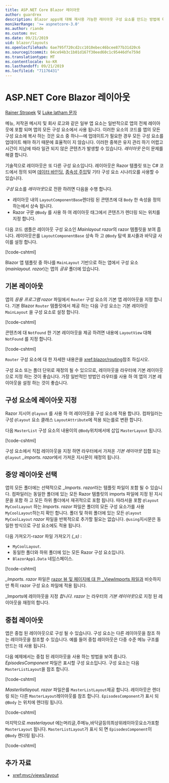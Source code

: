 ```yaml
---
title: ASP.NET Core Blazor 레이아웃
author: guardrex
description: Blazor apps에 대해 재사용 가능한 레이아웃 구성 요소를 만드는 방법에 대해 알아봅니다.
monikerRange: '>= aspnetcore-3.0'
ms.author: riande
ms.custom: mvc
ms.date: 09/21/2019
uid: blazor/layouts
ms.openlocfilehash: 6ae795f720cd2cc1010ebec46bcee877b31d20c6
ms.sourcegitcommit: 04ce94b3c1b01d167f30eed60c1c95446dfe759d
ms.translationtype: MT
ms.contentlocale: ko-KR
ms.lasthandoff: 09/21/2019
ms.locfileid: "71176431"
---
```

# <a name="aspnet-core-blazor-layouts"></a>ASP.NET Core Blazor 레이아웃

[Rainer Stropek](https://www.timecockpit.com) 및 [Luke latham 문자](https://github.com/guardrex)

메뉴, 저작권 메시지 및 회사 로고와 같은 일부 앱 요소는 일반적으로 앱의 전체 레이아웃에 포함 되며 앱의 모든 구성 요소에서 사용 됩니다. 이러한 요소의 코드를 앱의 모든 구성 요소에 복사 하는 것은 요소 중 하나&mdash;에 업데이트가 필요한 경우 모든 구성 요소를 업데이트 해야 하기 때문에 효율적이 지 않습니다. 이러한 중복은 유지 관리 하기 어렵고 시간이 지남에 따라 일관 되지 않은 콘텐츠가 발생할 수 있습니다. *레이아웃* 은이 문제를 해결 합니다.

기술적으로 레이아웃은 또 다른 구성 요소입니다. 레이아웃은 Razor 템플릿 또는 C# 코드에서 정의 되며 [데이터 바인딩](xref:blazor/components#data-binding), [종속성 주입](xref:blazor/dependency-injection)및 기타 구성 요소 시나리오를 사용할 수 있습니다.

*구성* 요소를 *레이아웃*으로 전환 하려면 다음을 수행 합니다.

* 레이아웃 내의 `LayoutComponentBase`렌더링 된 콘텐츠에 대 `Body` 한 속성을 정의 하는에서 상속 됩니다.
* Razor 구문 `@Body` 를 사용 하 여 레이아웃 태그에서 콘텐츠가 렌더링 되는 위치를 지정 합니다.

다음 코드 샘플은 레이아웃 구성 요소인 *Mainlayout razor*의 razor 템플릿을 보여 줍니다. 레이아웃은를 `LayoutComponentBase` 상속 하 고 `@Body` 탐색 표시줄과 바닥글 사이를 설정 합니다.

[!code-cshtml[](layouts/sample_snapshot/3.x/MainLayout.razor?highlight=1,13)]

Blazor 앱 템플릿 중 하나를 `MainLayout` 기반으로 하는 앱에서 구성 요소 (*mainlayout. razor*)는 앱의 *공유* 폴더에 있습니다.

## <a name="default-layout"></a>기본 레이아웃

앱의 *응용 프로그램 razor* 파일에서 `Router` 구성 요소의 기본 앱 레이아웃을 지정 합니다. 기본 Blazor `Router` 템플릿에서 제공 하는 다음 구성 요소는 기본 레이아웃 `MainLayout` 을 구성 요소로 설정 합니다.

[!code-cshtml[](layouts/sample_snapshot/3.x/App1.razor?highlight=3)]

콘텐츠에 대 `NotFound` 한 기본 레이아웃을 제공 하려면 내용에 `LayoutView` 대해 `NotFound` 를 지정 합니다.

[!code-cshtml[](layouts/sample_snapshot/3.x/App2.razor?highlight=6-9)]

`Router` 구성 요소에 대 한 자세한 내용은을 <xref:blazor/routing>참조 하십시오.

구성 요소 또는 폴더 단위로 재정의 될 수 있으므로, 레이아웃을 라우터에 기본 레이아웃으로 지정 하는 것이 좋습니다. 가장 일반적인 방법인 라우터를 사용 하 여 앱의 기본 레이아웃을 설정 하는 것이 좋습니다.

## <a name="specify-a-layout-in-a-component"></a>구성 요소에 레이아웃 지정

Razor 지시어 `@layout` 를 사용 하 여 레이아웃을 구성 요소에 적용 합니다. 컴파일러는 구성 `@layout` 요소 클래스 `LayoutAttribute`에 적용 되는를로 변환 합니다.

다음 `MasterList` 구성 요소의 내용이의 `@Body`위치에서에 삽입 `MasterLayout` 됩니다.

[!code-cshtml[](layouts/sample_snapshot/3.x/MasterList.razor?highlight=1)]

구성 요소에서 직접 레이아웃을 지정 하면 라우터에서 가져온 *기본 레이아웃* 집합 또는 `@layout` *_imports. razor*에서 가져온 지시문이 재정의 됩니다.

## <a name="centralized-layout-selection"></a>중앙 레이아웃 선택

앱의 모든 폴더에는 선택적으로 *_Imports. razor*라는 템플릿 파일이 포함 될 수 있습니다. 컴파일러는 동일한 폴더에 있는 모든 Razor 템플릿의 imports 파일에 지정 된 지시문을 포함 하 고 모든 하위 폴더에서 재귀적으로 포함 됩니다. 따라서을 포함 `@layout MyCoolLayout` 하는 *Imports. razor* 파일은 폴더의 모든 구성 요소가를 사용 `MyCoolLayout`하는지 확인 합니다. 폴더 및 하위 폴더에 있는 모든 `@layout MyCoolLayout` *razor* 파일을 반복적으로 추가할 필요는 없습니다. `@using`지시문은 동일한 방식으로 구성 요소에도 적용 됩니다.

다음 가져오기-razor 파일 가져오기 *(_s)* :

* `MyCoolLayout`.
* 동일한 폴더와 하위 폴더에 있는 모든 Razor 구성 요소입니다.
* `BlazorApp1.Data` 네임스페이스.
 
[!code-cshtml[](layouts/sample_snapshot/3.x/_Imports.razor)]

*_Imports. razor* 파일은 [razor 뷰 및 페이지에 대 한 _ViewImports 파일과](xref:mvc/views/layout#importing-shared-directives) 비슷하지만 특히 razor 구성 요소 파일에 적용 됩니다.

_Imports에 레이아웃을 지정 *합니다. razor* 는 라우터의 *기본 레이아웃*으로 지정 된 레이아웃을 재정의 합니다.

## <a name="nested-layouts"></a>중첩 레이아웃

앱은 중첩 된 레이아웃으로 구성 될 수 있습니다. 구성 요소는 다른 레이아웃을 참조 하는 레이아웃을 참조할 수 있습니다. 예를 들어 중첩 레이아웃은 다중 수준 메뉴 구조를 만드는 데 사용 됩니다.

다음 예제에서는 중첩 된 레이아웃을 사용 하는 방법을 보여 줍니다. *EpisodesComponent* 파일은 표시할 구성 요소입니다. 구성 요소는 다음 `MasterListLayout`을 참조 합니다.

[!code-cshtml[](layouts/sample_snapshot/3.x/EpisodesComponent.razor?highlight=1)]

*Masterlistlayout. razor* 파일은를 `MasterListLayout`제공 합니다. 레이아웃은 렌더링 되는 다른 `MasterLayout`레이아웃를 참조 합니다. `EpisodesComponent`가 표시 되 `@Body` 는 위치에 렌더링 됩니다.

[!code-cshtml[](layouts/sample_snapshot/3.x/MasterListLayout.razor?highlight=1,9)]

마지막으로 *masterlayout* 에는머리글,주메뉴,바닥글등의최상위레이아웃요소가포함`MasterLayout` 됩니다. `MasterListLayout`가 표시 되 면 `EpisodesComponent`이 `@Body` 렌더링 됩니다.

[!code-cshtml[](layouts/sample_snapshot/3.x/MasterLayout.razor?highlight=6)]

## <a name="additional-resources"></a>추가 자료

* <xref:mvc/views/layout>
